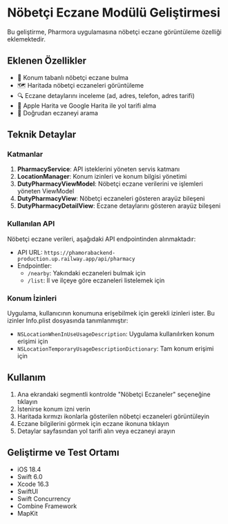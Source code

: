 # Nöbetçi Eczane Modülü Geliştirmesi

Bu geliştirme, Pharmora uygulamasına nöbetçi eczane görüntüleme özelliği eklemektedir.

## Eklenen Özellikler

- 📍 Konum tabanlı nöbetçi eczane bulma
- 🗺 Haritada nöbetçi eczaneleri görüntüleme 
- 🔍 Eczane detaylarını inceleme (ad, adres, telefon, adres tarifi)
- 🧭 Apple Harita ve Google Harita ile yol tarifi alma
- 📱 Doğrudan eczaneyi arama

## Teknik Detaylar

### Katmanlar

1. **PharmacyService**: API isteklerini yöneten servis katmanı
2. **LocationManager**: Konum izinleri ve konum bilgisi yönetimi
3. **DutyPharmacyViewModel**: Nöbetçi eczane verilerini ve işlemleri yöneten ViewModel
4. **DutyPharmacyView**: Nöbetçi eczaneleri gösteren arayüz bileşeni
5. **DutyPharmacyDetailView**: Eczane detaylarını gösteren arayüz bileşeni

### Kullanılan API

Nöbetçi eczane verileri, aşağıdaki API endpointinden alınmaktadır:
- API URL: `https://phamorabackend-production.up.railway.app/api/pharmacy`
- Endpointler:
  - `/nearby`: Yakındaki eczaneleri bulmak için
  - `/list`: İl ve ilçeye göre eczaneleri listelemek için

### Konum İzinleri

Uygulama, kullanıcının konumuna erişebilmek için gerekli izinleri ister. Bu izinler Info.plist dosyasında tanımlanmıştır:
- `NSLocationWhenInUseUsageDescription`: Uygulama kullanılırken konum erişimi için
- `NSLocationTemporaryUsageDescriptionDictionary`: Tam konum erişimi için

## Kullanım

1. Ana ekrandaki segmentli kontrolde "Nöbetçi Eczaneler" seçeneğine tıklayın
2. İstenirse konum izni verin
3. Haritada kırmızı ikonlarla gösterilen nöbetçi eczaneleri görüntüleyin
4. Eczane bilgilerini görmek için eczane ikonuna tıklayın
5. Detaylar sayfasından yol tarifi alın veya eczaneyi arayın

## Geliştirme ve Test Ortamı

- iOS 18.4
- Swift 6.0
- Xcode 16.3
- SwiftUI
- Swift Concurrency
- Combine Framework
- MapKit 